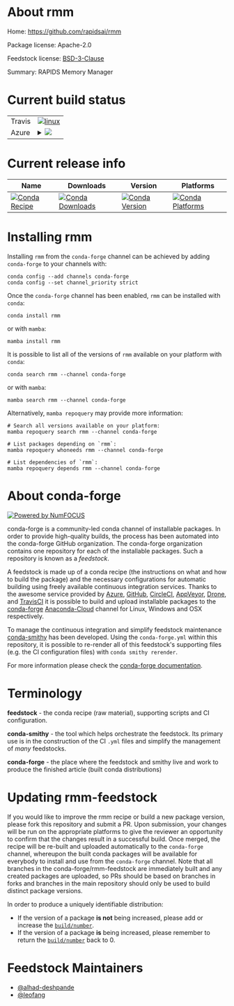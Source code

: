 About rmm
=========

Home: https://github.com/rapidsai/rmm

Package license: Apache-2.0

Feedstock license: [BSD-3-Clause](https://github.com/conda-forge/rmm-feedstock/blob/main/LICENSE.txt)

Summary: RAPIDS Memory Manager

Current build status
====================


<table><tr>
    <td>Travis</td>
    <td>
      <a href="https://app.travis-ci.com/conda-forge/rmm-feedstock">
        <img alt="linux" src="https://img.shields.io/travis/com/conda-forge/rmm-feedstock/main.svg?label=Linux">
      </a>
    </td>
  </tr>
    
  <tr>
    <td>Azure</td>
    <td>
      <details>
        <summary>
          <a href="https://dev.azure.com/conda-forge/feedstock-builds/_build/latest?definitionId=15459&branchName=main">
            <img src="https://dev.azure.com/conda-forge/feedstock-builds/_apis/build/status/rmm-feedstock?branchName=main">
          </a>
        </summary>
        <table>
          <thead><tr><th>Variant</th><th>Status</th></tr></thead>
          <tbody><tr>
              <td>linux_64_c_compiler_version10cuda_compiler_version11.2cxx_compiler_version10python3.7.____cpython</td>
              <td>
                <a href="https://dev.azure.com/conda-forge/feedstock-builds/_build/latest?definitionId=15459&branchName=main">
                  <img src="https://dev.azure.com/conda-forge/feedstock-builds/_apis/build/status/rmm-feedstock?branchName=main&jobName=linux&configuration=linux_64_c_compiler_version10cuda_compiler_version11.2cxx_compiler_version10python3.7.____cpython" alt="variant">
                </a>
              </td>
            </tr><tr>
              <td>linux_64_c_compiler_version10cuda_compiler_version11.2cxx_compiler_version10python3.8.____cpython</td>
              <td>
                <a href="https://dev.azure.com/conda-forge/feedstock-builds/_build/latest?definitionId=15459&branchName=main">
                  <img src="https://dev.azure.com/conda-forge/feedstock-builds/_apis/build/status/rmm-feedstock?branchName=main&jobName=linux&configuration=linux_64_c_compiler_version10cuda_compiler_version11.2cxx_compiler_version10python3.8.____cpython" alt="variant">
                </a>
              </td>
            </tr><tr>
              <td>linux_64_c_compiler_version10cuda_compiler_version11.2cxx_compiler_version10python3.9.____cpython</td>
              <td>
                <a href="https://dev.azure.com/conda-forge/feedstock-builds/_build/latest?definitionId=15459&branchName=main">
                  <img src="https://dev.azure.com/conda-forge/feedstock-builds/_apis/build/status/rmm-feedstock?branchName=main&jobName=linux&configuration=linux_64_c_compiler_version10cuda_compiler_version11.2cxx_compiler_version10python3.9.____cpython" alt="variant">
                </a>
              </td>
            </tr><tr>
              <td>linux_aarch64_python3.7.____cpython</td>
              <td>
                <a href="https://dev.azure.com/conda-forge/feedstock-builds/_build/latest?definitionId=15459&branchName=main">
                  <img src="https://dev.azure.com/conda-forge/feedstock-builds/_apis/build/status/rmm-feedstock?branchName=main&jobName=linux&configuration=linux_aarch64_python3.7.____cpython" alt="variant">
                </a>
              </td>
            </tr><tr>
              <td>linux_aarch64_python3.8.____cpython</td>
              <td>
                <a href="https://dev.azure.com/conda-forge/feedstock-builds/_build/latest?definitionId=15459&branchName=main">
                  <img src="https://dev.azure.com/conda-forge/feedstock-builds/_apis/build/status/rmm-feedstock?branchName=main&jobName=linux&configuration=linux_aarch64_python3.8.____cpython" alt="variant">
                </a>
              </td>
            </tr><tr>
              <td>linux_aarch64_python3.9.____cpython</td>
              <td>
                <a href="https://dev.azure.com/conda-forge/feedstock-builds/_build/latest?definitionId=15459&branchName=main">
                  <img src="https://dev.azure.com/conda-forge/feedstock-builds/_apis/build/status/rmm-feedstock?branchName=main&jobName=linux&configuration=linux_aarch64_python3.9.____cpython" alt="variant">
                </a>
              </td>
            </tr><tr>
              <td>linux_ppc64le_python3.7.____cpython</td>
              <td>
                <a href="https://dev.azure.com/conda-forge/feedstock-builds/_build/latest?definitionId=15459&branchName=main">
                  <img src="https://dev.azure.com/conda-forge/feedstock-builds/_apis/build/status/rmm-feedstock?branchName=main&jobName=linux&configuration=linux_ppc64le_python3.7.____cpython" alt="variant">
                </a>
              </td>
            </tr><tr>
              <td>linux_ppc64le_python3.8.____cpython</td>
              <td>
                <a href="https://dev.azure.com/conda-forge/feedstock-builds/_build/latest?definitionId=15459&branchName=main">
                  <img src="https://dev.azure.com/conda-forge/feedstock-builds/_apis/build/status/rmm-feedstock?branchName=main&jobName=linux&configuration=linux_ppc64le_python3.8.____cpython" alt="variant">
                </a>
              </td>
            </tr><tr>
              <td>linux_ppc64le_python3.9.____cpython</td>
              <td>
                <a href="https://dev.azure.com/conda-forge/feedstock-builds/_build/latest?definitionId=15459&branchName=main">
                  <img src="https://dev.azure.com/conda-forge/feedstock-builds/_apis/build/status/rmm-feedstock?branchName=main&jobName=linux&configuration=linux_ppc64le_python3.9.____cpython" alt="variant">
                </a>
              </td>
            </tr>
          </tbody>
        </table>
      </details>
    </td>
  </tr>
</table>

Current release info
====================

| Name | Downloads | Version | Platforms |
| --- | --- | --- | --- |
| [![Conda Recipe](https://img.shields.io/badge/recipe-rmm-green.svg)](https://anaconda.org/conda-forge/rmm) | [![Conda Downloads](https://img.shields.io/conda/dn/conda-forge/rmm.svg)](https://anaconda.org/conda-forge/rmm) | [![Conda Version](https://img.shields.io/conda/vn/conda-forge/rmm.svg)](https://anaconda.org/conda-forge/rmm) | [![Conda Platforms](https://img.shields.io/conda/pn/conda-forge/rmm.svg)](https://anaconda.org/conda-forge/rmm) |

Installing rmm
==============

Installing `rmm` from the `conda-forge` channel can be achieved by adding `conda-forge` to your channels with:

```
conda config --add channels conda-forge
conda config --set channel_priority strict
```

Once the `conda-forge` channel has been enabled, `rmm` can be installed with `conda`:

```
conda install rmm
```

or with `mamba`:

```
mamba install rmm
```

It is possible to list all of the versions of `rmm` available on your platform with `conda`:

```
conda search rmm --channel conda-forge
```

or with `mamba`:

```
mamba search rmm --channel conda-forge
```

Alternatively, `mamba repoquery` may provide more information:

```
# Search all versions available on your platform:
mamba repoquery search rmm --channel conda-forge

# List packages depending on `rmm`:
mamba repoquery whoneeds rmm --channel conda-forge

# List dependencies of `rmm`:
mamba repoquery depends rmm --channel conda-forge
```


About conda-forge
=================

[![Powered by
NumFOCUS](https://img.shields.io/badge/powered%20by-NumFOCUS-orange.svg?style=flat&colorA=E1523D&colorB=007D8A)](https://numfocus.org)

conda-forge is a community-led conda channel of installable packages.
In order to provide high-quality builds, the process has been automated into the
conda-forge GitHub organization. The conda-forge organization contains one repository
for each of the installable packages. Such a repository is known as a *feedstock*.

A feedstock is made up of a conda recipe (the instructions on what and how to build
the package) and the necessary configurations for automatic building using freely
available continuous integration services. Thanks to the awesome service provided by
[Azure](https://azure.microsoft.com/en-us/services/devops/), [GitHub](https://github.com/),
[CircleCI](https://circleci.com/), [AppVeyor](https://www.appveyor.com/),
[Drone](https://cloud.drone.io/welcome), and [TravisCI](https://travis-ci.com/)
it is possible to build and upload installable packages to the
[conda-forge](https://anaconda.org/conda-forge) [Anaconda-Cloud](https://anaconda.org/)
channel for Linux, Windows and OSX respectively.

To manage the continuous integration and simplify feedstock maintenance
[conda-smithy](https://github.com/conda-forge/conda-smithy) has been developed.
Using the ``conda-forge.yml`` within this repository, it is possible to re-render all of
this feedstock's supporting files (e.g. the CI configuration files) with ``conda smithy rerender``.

For more information please check the [conda-forge documentation](https://conda-forge.org/docs/).

Terminology
===========

**feedstock** - the conda recipe (raw material), supporting scripts and CI configuration.

**conda-smithy** - the tool which helps orchestrate the feedstock.
                   Its primary use is in the construction of the CI ``.yml`` files
                   and simplify the management of *many* feedstocks.

**conda-forge** - the place where the feedstock and smithy live and work to
                  produce the finished article (built conda distributions)


Updating rmm-feedstock
======================

If you would like to improve the rmm recipe or build a new
package version, please fork this repository and submit a PR. Upon submission,
your changes will be run on the appropriate platforms to give the reviewer an
opportunity to confirm that the changes result in a successful build. Once
merged, the recipe will be re-built and uploaded automatically to the
`conda-forge` channel, whereupon the built conda packages will be available for
everybody to install and use from the `conda-forge` channel.
Note that all branches in the conda-forge/rmm-feedstock are
immediately built and any created packages are uploaded, so PRs should be based
on branches in forks and branches in the main repository should only be used to
build distinct package versions.

In order to produce a uniquely identifiable distribution:
 * If the version of a package **is not** being increased, please add or increase
   the [``build/number``](https://docs.conda.io/projects/conda-build/en/latest/resources/define-metadata.html#build-number-and-string).
 * If the version of a package **is** being increased, please remember to return
   the [``build/number``](https://docs.conda.io/projects/conda-build/en/latest/resources/define-metadata.html#build-number-and-string)
   back to 0.

Feedstock Maintainers
=====================

* [@alhad-deshpande](https://github.com/alhad-deshpande/)
* [@leofang](https://github.com/leofang/)


